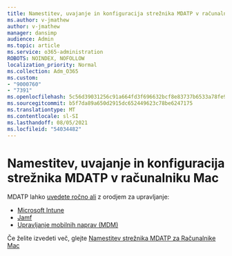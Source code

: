 ```yaml
---
title: Namestitev, uvajanje in konfiguracija strežnika MDATP v računalniku Mac
ms.author: v-jmathew
author: v-jmathew
manager: dansimp
audience: Admin
ms.topic: article
ms.service: o365-administration
ROBOTS: NOINDEX, NOFOLLOW
localization_priority: Normal
ms.collection: Adm_O365
ms.custom:
- "9000760"
- "7391"
ms.openlocfilehash: 5c56d39031256c91a664fd3f696632bcf8e83737b6533a78fe9960ec677509c8
ms.sourcegitcommit: b5f7da89a650d2915dc652449623c78be6247175
ms.translationtype: MT
ms.contentlocale: sl-SI
ms.lasthandoff: 08/05/2021
ms.locfileid: "54034482"
---
```

# <a name="install-deploy-and-configure-mdatp-on-a-mac"></a>Namestitev, uvajanje in konfiguracija strežnika MDATP v računalniku Mac

MDATP lahko [uvedete ročno ali](https://docs.microsoft.com/windows/security/threat-protection/microsoft-defender-atp/mac-install-manually) z orodjem za upravljanje:

- [Microsoft Intune](https://go.microsoft.com/fwlink/?linkid=2144548)
- [Jamf](https://docs.microsoft.com/windows/security/threat-protection/microsoft-defender-atp/mac-install-with-jamf)
- [Upravljanje mobilnih naprav (MDM)](https://docs.microsoft.com/windows/security/threat-protection/microsoft-defender-atp/mac-install-with-other-mdm)

Če želite izvedeti več, glejte [Namestitev strežnika MDATP za Računalnike Mac](https://go.microsoft.com/fwlink/?linkid=2144672)
